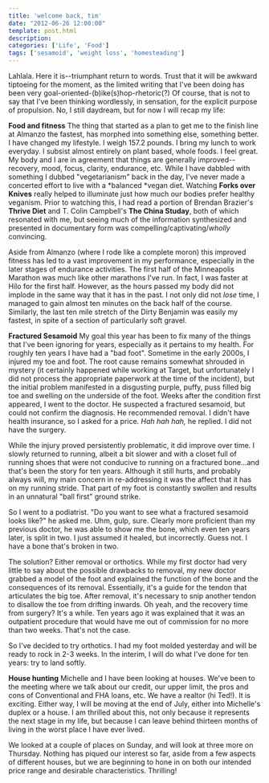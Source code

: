 ```yaml
---
title: 'welcome back, tim'
date: "2012-06-26 12:00:00"
template: post.html
description: 
categories: ['Life', 'Food']
tags: ['sesamoid', 'weight loss', 'homesteading']
---
```


Lahlala. Here it is--triumphant return to words. Trust that it will be awkward tiptoeing for the moment, as the limited writing that I've been doing has been very goal-oriented-(b)ike(s)hop-rhetoric(?) Of course, that is not to say that I've been thinking wordlessly, in sensation, for the explicit purpose of propulsion. No, I still daydream, but for now I will recap my life:  
  
**Food and fitness** The thing that started as a plan to get me to the finish line at Almanzo the fastest, has morphed into something else, something better. I have changed my lifestyle. I weigh 157.2 pounds. I bring my lunch to work everyday. I subsist almost entirely on plant based, whole foods. I feel great. My body and I are in agreement that things are generally improved--recovery, mood, focus, clarity, endurance, etc. While I have dabbled with something I dubbed "vegetarianism" back in the day, I've never made a concerted effort to live with a *balanced *vegan diet. Watching **Forks over Knives** really helped to illuminate just how much our bodies prefer healthy veganism. Prior to watching this, I had read a portion of Brendan Brazier's **Thrive Diet** and T. Colin Campbell's **The China Studay**, both of which resonated with me, but seeing much of the information synthesized and presented in documentary form was compelling/captivating/*wholly* convincing.  
  
Aside from Almanzo (where I rode like a complete moron) this improved fitness has led to a vast improvement in my performance, especially in the later stages of endurance activities. The first half of the Minneapolis Marathon was much like other marathons I've run. In fact, I was faster at Hilo for the first half. However, as the hours passed my body did not implode in the same way that it has in the past. I not only did not *lose* time, I managed to gain almost ten minutes on the back half of the course. Similarly, the last ten mile stretch of the Dirty Benjamin was easily my fastest, in spite of a section of particularly soft gravel.  
  
**Fractured Sesamoid** My goal this year has been to fix many of the things that I've been ignoring for years, especially as it pertains to my health. For roughly ten years I have had a "bad foot". Sometime in the early 2000s, I injured my toe and foot. The root cause remains somewhat shrouded in mystery (it certainly happened while working at Target, but unfortunately I did not process the appropriate paperwork at the time of the incident), but the initial problem manifested in a disgusting purple, puffy, puss filled big toe and swelling on the underside of the foot. Weeks after the condition first appeared, I went to the doctor. He suspected a fractured sesamoid, but could not confirm the diagnosis. He recommended removal. I didn't have health insurance, so I asked for a price. *Hah hah hah,* he replied. I did not have the surgery.  
  
While the injury proved persistently problematic, it did improve over time. I slowly returned to running, albeit a bit slower and with a closet full of running shoes that were not conducive to running on a fractured bone...and that's been the story for ten years. Although it still hurts, and probably always will, my main concern in re-addressing it was the affect that it has on my running stride. That part of my foot is constantly  swollen and results in an unnatural "ball first" ground strike.  
  
So I went to a podiatrist. "Do you want to see what a fractured sesamoid looks like?" he asked me. Uhm, gulp, sure. Clearly more proficient than my previous doctor, he was able to show me the bone, which even ten years later, is split in two.  I just assumed it healed, but incorrectly. Guess not. I have a bone that's broken in two.  
  
The solution? Either removal or orthotics. While my first doctor had very little to say about the possible drawbacks to removal, my new doctor grabbed a model of the foot and explained the function of the bone and the consequences of its removal. Essentially, it's a guide for the tendon that articulates the big toe. After removal, it's necessary to snip another tendon to disallow the toe from drifting inwards. Oh yeah, and the recovery time from surgery? It's a while. Ten years ago it was explained that it was an outpatient procedure that would have me out of commission for no more than two weeks. That's not the case.  
  
So I've decided to try orthotics. I had my foot molded yesterday and will be ready to rock in 2-3 weeks. In the interim, I will do what I've done for ten years: try to land softly.  
  
**House hunting** Michelle and I have been looking at houses. We've been to the meeting where we talk about our credit, our upper limit, the pros and cons of Conventional and FHA loans, etc. We have a realtor (hi Ted!). It is exciting. Either way, I will be moving at the end of July, either into Michelle's duplex or a house. I am thrilled about this, not only because it represents the next stage in my life, but because I can leave behind thirteen months of living in the worst place I have ever lived.  
  
We looked at a couple of places on Sunday, and will look at three more on Thursday. Nothing has piqued our interest so far, aside from a few aspects of different houses, but we are beginning to hone in on both our intended price range and desirable characteristics. Thrilling!